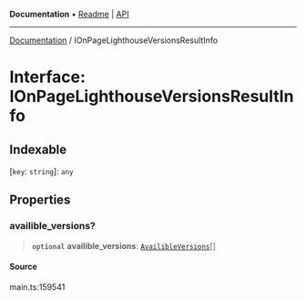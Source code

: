 **Documentation** • [Readme](../README.md) \| [API](../globals.md)

***

[Documentation](../README.md) / IOnPageLighthouseVersionsResultInfo

# Interface: IOnPageLighthouseVersionsResultInfo

## Indexable

 \[`key`: `string`\]: `any`

## Properties

### availible\_versions?

> **`optional`** **availible\_versions**: [`AvailibleVersions`](../classes/AvailibleVersions.md)[]

#### Source

main.ts:159541

